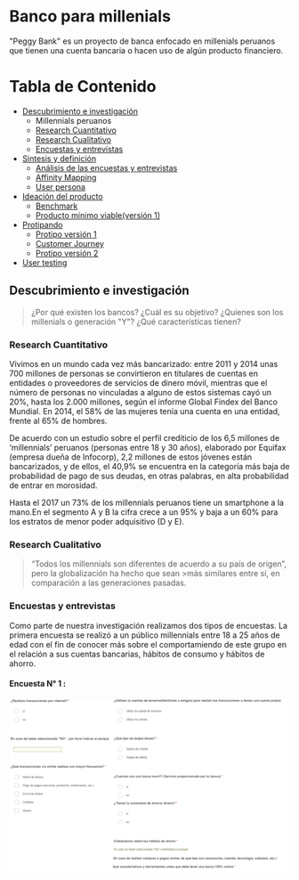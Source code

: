 # Banco para millenials
"Peggy Bank" es un proyecto de banca enfocado en millenials peruanos que tienen una cuenta bancaria o hacen uso de algún producto financiero.

# Tabla de Contenido
- [Descubrimiento e investigación](#investigación)
  - Millennials peruanos
   - [Research Cuantitativo](#)
   - [Research Cualitativo](#)
   - [Encuestas y entrevistas](#)
- [Sintesis y definición](#sintesis)
  - [Análisis de las encuestas y entrevistas](#)
  - [Affinity Mapping](#)
  - [User persona](#)
- [Ideación del producto](#)
  - [Benchmark](#)
  - [Producto mínimo viable(versión 1)](#)
- [Protipando](#)
  - [Protipo versión 1](#)
  - [Customer Journey](#)
  - [Protipo versión 2](#)
- [User testing](#)


## Descubrimiento e investigación
>¿Por qué existen los bancos?
>¿Cuál es su objetivo?
>¿Quienes son los millenials o generación "Y"?
>¿Qué características tienen?

### Research Cuantitativo
Vivimos en un mundo cada vez más bancarizado:
entre 2011 y 2014 unas 700 millones de personas se convirtieron en titulares de cuentas en entidades o proveedores de servicios de dinero móvil, mientras que el número de personas no vinculadas a alguno de estos sistemas cayó un 20%, hasta los 2.000 millones, según el informe Global Findex del Banco Mundial. En 2014, el 58% de las mujeres tenía una cuenta en una entidad, frente al 65% de hombres.

De acuerdo con un estudio sobre el perfil crediticio de los 6,5 millones de ‘millennials’ peruanos (personas entre 18 y 30 años), elaborado por Equifax (empresa dueña de Infocorp), 2,2 millones de estos jóvenes están bancarizados, y de ellos, el 40,9% se encuentra en la categoría más baja de probabilidad de pago de sus deudas, en otras palabras, en alta probabilidad de entrar en morosidad.

Hasta el 2017 un 73% de los millennials peruanos tiene un smartphone a la mano.En el segmento A y B la cifra crece a un 95% y baja a un 60% para los estratos de menor poder adquisitivo (D y E).

### Research Cualitativo
>“Todos los millennials son diferentes de acuerdo a su país de origen”, pero la globalización ha hecho que sean >más similares entre sí, en comparación a las generaciones pasadas.

### Encuestas y entrevistas
Como parte de nuestra investigación realizamos dos tipos de encuestas. La primera encuesta se realizó a un público millennials entre 18 a 25 años de edad con el fin de conocer más sobre el comportamiendo de este grupo en el relación a sus cuentas bancarias, hábitos de consumo y hábitos de ahorro.

#### Encuesta N° 1 :
![encuesta N°1](assets/encuesta-maythe.png)
